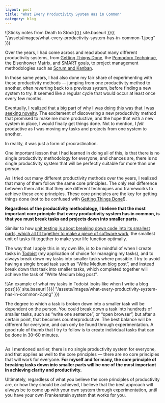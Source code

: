 ```yaml
---
layout: post
title: "What Every Productivity System Has in Common"
category: blog
---
```


![Sticky notes from Death to Stock]({{ site.baseurl }}{{ "/assets/images/what-every-productivity-system-has-in-common-1.jpeg" }})

Over the years, I had come across and read about many different productivity systems, from [Getting Things Done](https://gettingthingsdone.com/what-is-gtd/), the [Pomodoro Technique](https://francescocirillo.com/pages/pomodoro-technique), the [Eisenhower Matrix](https://todoist.com/productivity-methods/eisenhower-matrix), and [SMART goals](https://www.atlassian.com/blog/productivity/how-to-write-smart-goals), to project management methodologies such as [Scrum and Kanban](https://www.atlassian.com/agile/kanban/kanban-vs-scrum).

In those same years, I had also done my fair share of experimenting with these productivity methods — jumping from one productivity method to another, often reverting back to a previous system, before finding a new system to try. It seemed like a regular cycle that would occur at least once every few months.

[Eventually, I realized that a big part of why I was doing this was that I was seeking novelty](https://blog.trello.com/how-to-stick-with-a-productivity-method). The excitement of discovering a new productivity method that promised to make me more productive, and the hope that with a new system in place, I would finally get things done. Not to mention, I *felt* productive as I was moving my tasks and projects from one system to another.

In reality, it was just a form of procrastination.

One important lesson that I had learned in doing all of this, is that there is no single productivity methodology for everyone, and chances are, there is no single productivity system that will be perfectly suitable for more than one person.

As I tried out many different productivity methods over the years, I realized that many of them follow the same core principles. The only real difference between them all is that they use different techniques and frameworks to achieve these core principles. These core principles are the key for getting things done (not to be confused with [Getting Things Done](https://gettingthingsdone.com/what-is-gtd/)!).

**Regardless of the productivity methodology, I believe that the most important core principle that every productivity system has in common, is that you must break tasks and projects down into smaller parts.**

Similar to how [unit testing is about breaking down code into its smallest parts, which all fit together to make a piece of software work](http://softwaretestingfundamentals.com/unit-testing/), the smallest unit of tasks fit together to make your life function optimally.

The way that I apply this in my own life, is to be mindful of when I create tasks in [Todoist](https://todoist.com/) (my application of choice for managing my tasks), and to always break down my tasks into smaller tasks where possible. I try to avoid having a single broad task such as “Write Medium blog post”, and instead break down that task into smaller tasks, which completed together will achieve the task of “Write Medium blog post”.

![An example of what my tasks in Todoist looks like when I write a blog post]({{ site.baseurl }}{{ "/assets/images/what-every-productivity-system-has-in-common-2.png" }})

The degree to which a task is broken down into a smaller task will be dependent on the person. You could break down a task into hundreds of smaller tasks, such as “write one sentence”, or “open browser”, but after a certain point, that becomes counterproductive. The best balance will be different for everyone, and can only be found through experimentation. A good rule of thumb that I try to follow is to create individual tasks that can be done in 30–60 minutes.

---

As I mentioned earlier, there is no single productivity system for everyone, and that applies as well to the core principles — there are no core principles that will work for everyone. **For myself and for many, the core principle of breaking tasks down into smaller parts will be one of the most important in achieving clarity and productivity.**

Ultimately, regardless of what you believe the core principles of productivity are, or how they should be achieved, I believe that the best approach will always be to come up with your own system through experimentation, until you have your own Frankenstein system that works for you.
